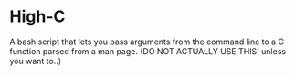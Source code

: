 # High-C
A bash script that lets you pass arguments from the command line to a C function parsed from a man page. (DO NOT ACTUALLY USE THIS! unless you want to..)
